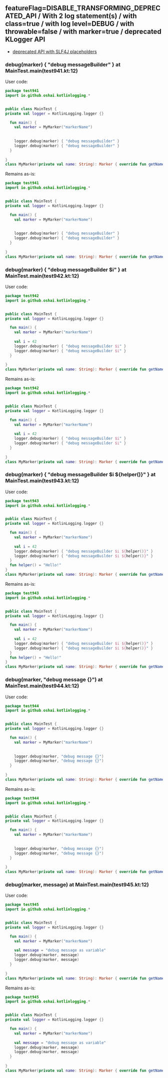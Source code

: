 ## featureFlag=DISABLE_TRANSFORMING_DEPRECATED_API / With 2 log statement(s) / with class=true / with log level=DEBUG / with throwable=false / with marker=true / deprecated KLogger API

* [deprecated API with SLF4J placeholders](deprecated-slf4j-placeholders.md)

###  debug(marker) { "debug messageBuilder" } at MainTest.main(test941.kt:12)

User code:
```kotlin
package test941
import io.github.oshai.kotlinlogging.*


public class MainTest {
private val logger = KotlinLogging.logger {}

  fun main() {
    val marker = MyMarker("markerName")
    
    
    logger.debug(marker) { "debug messageBuilder" }
    logger.debug(marker) { "debug messageBuilder" }
  }
  
}
class MyMarker(private val name: String): Marker { override fun getName() = name }

```
  
Remains as-is:
```kotlin
package test941
import io.github.oshai.kotlinlogging.*


public class MainTest {
private val logger = KotlinLogging.logger {}

  fun main() {
    val marker = MyMarker("markerName")
    
    
    logger.debug(marker) { "debug messageBuilder" }
    logger.debug(marker) { "debug messageBuilder" }
  }
  
}
class MyMarker(private val name: String): Marker { override fun getName() = name }

```

###  debug(marker) { "debug messageBuilder $i" } at MainTest.main(test942.kt:12)

User code:
```kotlin
package test942
import io.github.oshai.kotlinlogging.*


public class MainTest {
private val logger = KotlinLogging.logger {}

  fun main() {
    val marker = MyMarker("markerName")
    
    val i = 42
    logger.debug(marker) { "debug messageBuilder $i" }
    logger.debug(marker) { "debug messageBuilder $i" }
  }
  
}
class MyMarker(private val name: String): Marker { override fun getName() = name }

```
  
Remains as-is:
```kotlin
package test942
import io.github.oshai.kotlinlogging.*


public class MainTest {
private val logger = KotlinLogging.logger {}

  fun main() {
    val marker = MyMarker("markerName")
    
    val i = 42
    logger.debug(marker) { "debug messageBuilder $i" }
    logger.debug(marker) { "debug messageBuilder $i" }
  }
  
}
class MyMarker(private val name: String): Marker { override fun getName() = name }

```

###  debug(marker) { "debug messageBuilder $i ${helper()}" } at MainTest.main(test943.kt:12)

User code:
```kotlin
package test943
import io.github.oshai.kotlinlogging.*


public class MainTest {
private val logger = KotlinLogging.logger {}

  fun main() {
    val marker = MyMarker("markerName")
    
    val i = 42
    logger.debug(marker) { "debug messageBuilder $i ${helper()}" }
    logger.debug(marker) { "debug messageBuilder $i ${helper()}" }
  }
  fun helper() = "Hello!"
}
class MyMarker(private val name: String): Marker { override fun getName() = name }

```
  
Remains as-is:
```kotlin
package test943
import io.github.oshai.kotlinlogging.*


public class MainTest {
private val logger = KotlinLogging.logger {}

  fun main() {
    val marker = MyMarker("markerName")
    
    val i = 42
    logger.debug(marker) { "debug messageBuilder $i ${helper()}" }
    logger.debug(marker) { "debug messageBuilder $i ${helper()}" }
  }
  fun helper() = "Hello!"
}
class MyMarker(private val name: String): Marker { override fun getName() = name }

```

###  debug(marker, "debug message {}") at MainTest.main(test944.kt:12)

User code:
```kotlin
package test944
import io.github.oshai.kotlinlogging.*


public class MainTest {
private val logger = KotlinLogging.logger {}

  fun main() {
    val marker = MyMarker("markerName")
    
    
    logger.debug(marker, "debug message {}")
    logger.debug(marker, "debug message {}")
  }
  
}
class MyMarker(private val name: String): Marker { override fun getName() = name }

```
  
Remains as-is:
```kotlin
package test944
import io.github.oshai.kotlinlogging.*


public class MainTest {
private val logger = KotlinLogging.logger {}

  fun main() {
    val marker = MyMarker("markerName")
    
    
    logger.debug(marker, "debug message {}")
    logger.debug(marker, "debug message {}")
  }
  
}
class MyMarker(private val name: String): Marker { override fun getName() = name }

```

###  debug(marker, message) at MainTest.main(test945.kt:12)

User code:
```kotlin
package test945
import io.github.oshai.kotlinlogging.*


public class MainTest {
private val logger = KotlinLogging.logger {}

  fun main() {
    val marker = MyMarker("markerName")
    
    val message = "debug message as variable"
    logger.debug(marker, message)
    logger.debug(marker, message)
  }
  
}
class MyMarker(private val name: String): Marker { override fun getName() = name }

```
  
Remains as-is:
```kotlin
package test945
import io.github.oshai.kotlinlogging.*


public class MainTest {
private val logger = KotlinLogging.logger {}

  fun main() {
    val marker = MyMarker("markerName")
    
    val message = "debug message as variable"
    logger.debug(marker, message)
    logger.debug(marker, message)
  }
  
}
class MyMarker(private val name: String): Marker { override fun getName() = name }

```
